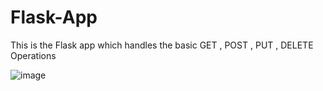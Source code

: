 # Flask-App
This is the Flask app which handles the basic GET , POST , PUT , DELETE Operations

![image](https://github.com/user-attachments/assets/f1aed25d-a037-4f65-8248-dfd72d5e9e0e)
